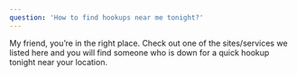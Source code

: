 ```yaml
---
question: 'How to find hookups near me tonight?'
---
```


My friend, you’re in the right place. Check out one of the sites/services we listed here and you will find someone who is down for a quick hookup tonight near your location.

